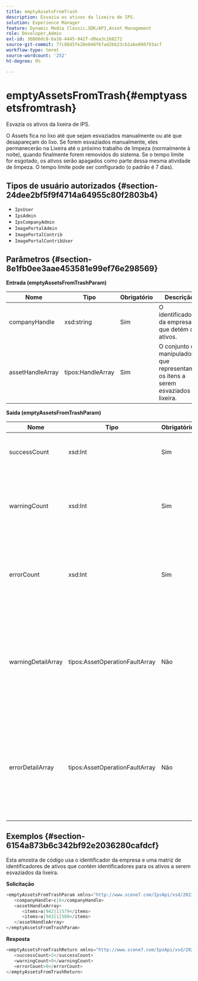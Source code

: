 ```yaml
---
title: emptyAssetsFromTrash
description: Esvazia os ativos da lixeira de IPS.
solution: Experience Manager
feature: Dynamic Media Classic,SDK/API,Asset Management
role: Developer,Admin
exl-id: 36866dc8-6a16-4445-942f-d0ea3c168272
source-git-commit: 77c88d5fe20e048f6fad2bb23cb1abe090793acf
workflow-type: tm+mt
source-wordcount: '252'
ht-degree: 0%

---
```


# emptyAssetsFromTrash{#emptyassetsfromtrash}

Esvazia os ativos da lixeira de IPS.

O Assets fica no lixo até que sejam esvaziados manualmente ou até que desapareçam do lixo. Se forem esvaziados manualmente, eles permanecerão na Lixeira até o próximo trabalho de limpeza (normalmente à noite), quando finalmente forem removidos do sistema. Se o tempo limite for esgotado, os ativos serão apagados como parte dessa mesma atividade de limpeza. O tempo limite pode ser configurado (o padrão é 7 dias).

## Tipos de usuário autorizados {#section-24dee2bf5f9f4714a64955c80f2803b4}

* `IpsUser`
* `IpsAdmin`
* `IpsCompanyAdmin`
* `ImagePortalAdmin`
* `ImagePortalContrib`
* `ImagePortalContribUser`

## Parâmetros {#section-8e1fb0ee3aae453581e99ef76e298569}

**Entrada (emptyAssetsFromTrashParam)**

| Nome | Tipo | Obrigatório | Descrição |
|---|---|---|---|
| companyHandle | xsd:string | Sim | O identificador da empresa que detém os ativos. |
| assetHandleArray | tipos:HandleArray | Sim | O conjunto de manipuladores que representam os itens a serem esvaziados da lixeira. |

**Saída (emptyAssetsFromTrashParam)**

| Nome | Tipo | Obrigatório | Descrição |
|---|---|---|---|
| successCount | xsd:Int | Sim | O número de ativos esvaziados com êxito da lixeira. |
| warningCount | xsd:Int | Sim | O número de avisos gerados quando a operação tentou esvaziar ativos da lixeira. |
| errorCount | xsd:Int | Sim | O número de erros gerados quando a operação tentou esvaziar ativos da lixeira. |
| warningDetailArray | tipos:AssetOperationFaultArray | Não | A matriz de detalhes associados aos ativos que geraram avisos quando a operação tentou esvaziá-los da lixeira. |
| errorDetailArray | tipos:AssetOperationFaultArray | Não | A matriz de detalhes associados aos ativos que geraram erros quando a operação tentou esvaziá-los da lixeira. |

## Exemplos {#section-6154a873b6c342bf92e2036280cafdcf}

Esta amostra de código usa o identificador da empresa e uma matriz de identificadores de ativos que contém identificadores para os ativos a serem esvaziados da lixeira.

**Solicitação**

```java
<emptyAssetsFromTrashParam xmlns="http://www.scene7.com/IpsApi/xsd/2023-01-15">
   <companyHandle>c|6</companyHandle>
   <assetHandleArray>
      <items>a|942|1|579</items>
      <items>a|943|1|580</items>
   </assetHandleArray>
</emptyAssetsFromTrashParam>
```

**Resposta**

```java
<emptyAssetsFromTrashReturn xmlns="http://www.scene7.com/IpsApi/xsd/2023-01-15">
   <successCount>2</successCount>
   <warningCount>0</warningCount>
   <errorCount>0</errorCount>
</emptyAssetsFromTrashReturn>
```
